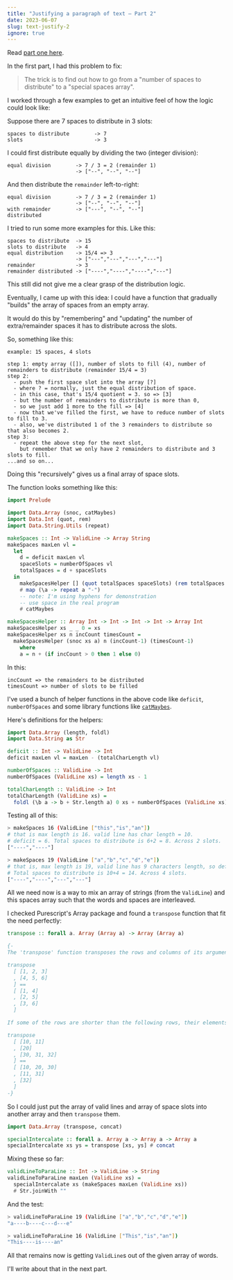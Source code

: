 ```yaml
---
title: "Justifying a paragraph of text — Part 2"
date: 2023-06-07
slug: text-justify-2
ignore: true
---
```


Read [part one here](/text-justify).

In the first part, I had this problem to fix:

> The trick is to find out how to go from a "number of spaces to distribute" to
> a "special spaces array".

I worked through a few examples to get an intuitive feel of how the logic could
look like:

Suppose there are 7 spaces to distribute in 3 slots:

```text
spaces to distribute        -> 7
slots                       -> 3
```

I could first distribute equally by dividing the two (integer division):

```text
equal division        -> 7 / 3 = 2 (remainder 1)
                      -> ["--", "--", "--"]
```

And then distribute the `remainder` left-to-right:

```text
equal division        -> 7 / 3 = 2 (remainder 1)
                      -> ["--", "--", "--"]
with remainder        -> ["---", "--", "--"]
distributed
```

I tried to run some more examples for this. Like this:

```text
spaces to distribute  -> 15
slots to distribute   -> 4
equal distribution    -> 15/4 => 3
                      -> ["---","---","---","---"]
remainder             -> 3
remainder distributed -> ["----","----","----","---"]
```

This still did not give me a clear grasp of the distribution logic.

Eventually, I came up with this idea: I could have a function that gradually
"builds" the array of spaces from an empty array.

It would do this by "remembering" and "updating" the number of extra/remainder
spaces it has to distribute across the slots.

So, something like this:

```text
example: 15 spaces, 4 slots

step 1: empty array ([]), number of slots to fill (4), number of remainders to distribute (remainder 15/4 = 3)
step 2:
  - push the first space slot into the array [?]
  - where ? = normally, just the equal distribution of space.
  - in this case, that's 15/4 quotient = 3. so => [3]
  - but the number of remainders to distribute is more than 0,
  - so we just add 1 more to the fill => [4]
  - now that we've filled the first, we have to reduce number of slots to fill to 3.
  - also, we've distributed 1 of the 3 remainders to distribute so that also becomes 2.
step 3:
  - repeat the above step for the next slot,
    but remember that we only have 2 remainders to distribute and 3 slots to fill.
...and so on...
```

Doing this "recursively" gives us a final array of space slots.

The function looks something like this:

```haskell
import Prelude

import Data.Array (snoc, catMaybes)
import Data.Int (quot, rem)
import Data.String.Utils (repeat)

makeSpaces :: Int -> ValidLine -> Array String
makeSpaces maxLen vl =
  let
    d = deficit maxLen vl
    spaceSlots = numberOfSpaces vl
    totalSpaces = d + spaceSlots
  in
    makeSpacesHelper [] (quot totalSpaces spaceSlots) (rem totalSpaces spaceSlots) spaceSlots
    # map (\a -> repeat a "-")
    -- note: I'm using hyphens for demonstration
    -- use space in the real program
    # catMaybes

makeSpacesHelper :: Array Int -> Int -> Int -> Int -> Array Int
makeSpacesHelper xs _ _ 0 = xs
makeSpacesHelper xs n incCount timesCount =
  makeSpacesHelper (snoc xs a) n (incCount-1) (timesCount-1)
    where
    a = n + (if incCount > 0 then 1 else 0)
```

In this:

```
incCount => the remainders to be distributed
timesCount => number of slots to be filled
```

I've used a bunch of helper functions in the above code like `deficit`,
`numberOfSpaces` and some library functions like [`catMaybes`][catmaybes].

Here's definitions for the helpers:

```haskell
import Data.Array (length, foldl)
import Data.String as Str

deficit :: Int -> ValidLine -> Int
deficit maxLen vl = maxLen - (totalCharLength vl)

numberOfSpaces :: ValidLine -> Int
numberOfSpaces (ValidLine xs) = length xs - 1

totalCharLength :: ValidLine -> Int
totalCharLength (ValidLine xs) =
  foldl (\b a -> b + Str.length a) 0 xs + numberOfSpaces (ValidLine xs)
```

Testing all of this:

```bash
> makeSpaces 16 (ValidLine ["this","is","an"])
# that is max length is 16. valid line has char length = 10.
# deficit = 6. Total spaces to distribute is 6+2 = 8. Across 2 slots.
["----","----"]

> makeSpaces 19 (ValidLine ["a","b","c","d","e"])
# that is, max length is 19, valid line has 9 characters length, so deficit is 10.
# Total spaces to distribute is 10+4 = 14. Across 4 slots.
["----","----","---","---"]
```

All we need now is a way to mix an array of strings (from the `ValidLine`) and
this spaces array such that the words and spaces are interleaved.

I checked Purescript's Array package and found a `transpose` function that fit
the need perfectly:

```haskell
transpose :: forall a. Array (Array a) -> Array (Array a)

{-
The 'transpose' function transposes the rows and columns of its argument. For example,

transpose
  [ [1, 2, 3]
  , [4, 5, 6]
  ] ==
  [ [1, 4]
  , [2, 5]
  , [3, 6]
  ]

If some of the rows are shorter than the following rows, their elements are skipped:

transpose
  [ [10, 11]
  , [20]
  , [30, 31, 32]
  ] ==
  [ [10, 20, 30]
  , [11, 31]
  , [32]
  ]
-}

```

So I could just put the array of valid lines and array of space slots into
another array and then `transpose` them.

```haskell
import Data.Array (transpose, concat)

specialIntercalate :: forall a. Array a -> Array a -> Array a
specialIntercalate xs ys = transpose [xs, ys] # concat
```

Mixing these so far:

```haskell
validLineToParaLine :: Int -> ValidLine -> String
validLineToParaLine maxLen (ValidLine xs) =
  specialIntercalate xs (makeSpaces maxLen (ValidLine xs))
  # Str.joinWith ""
```

And the test:

```bash
> validLineToParaLine 19 (ValidLine ["a","b","c","d","e"])
"a----b----c---d---e"

> validLineToParaLine 16 (ValidLine ["This","is","an"])
"This----is----an"
```

All that remains now is getting `ValidLine`s out of the given array of words.

I'll write about that in the next part.

[catmaybes]: https://pursuit.purescript.org/
